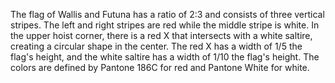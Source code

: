 The flag of Wallis and Futuna has a ratio of 2:3 and consists of three vertical stripes. The left and right stripes are red while the middle stripe is white. In the upper hoist corner, there is a red X that intersects with a white saltire, creating a circular shape in the center. The red X has a width of 1/5 the flag's height, and the white saltire has a width of 1/10 the flag's height. The colors are defined by Pantone 186C for red and Pantone White for white.